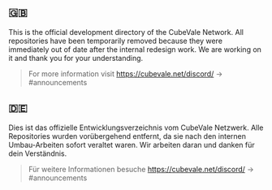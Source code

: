## 🇬🇧
This is the official development directory of the CubeVale Network.
All repositories have been temporarily removed because they were immediately out of date after the internal redesign work.
We are working on it and thank you for your understanding.
> For more information visit https://cubevale.net/discord/ -> #announcements

## 🇩🇪
Dies ist das offizielle Entwicklungsverzeichnis vom CubeVale Netzwerk.
Alle Repositories wurden vorübergehend entfernt, da sie nach den internen Umbau-Arbeiten sofort veraltet waren.
Wir arbeiten daran und danken für dein Verständnis.
> Für weitere Informationen besuche https://cubevale.net/discord/ -> #announcements
